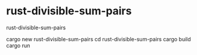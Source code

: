 # rust-divisible-sum-pairs
rust-divisible-sum-pairs

cargo new rust-divisible-sum-pairs
cd rust-divisible-sum-pairs
cargo build
cargo run

